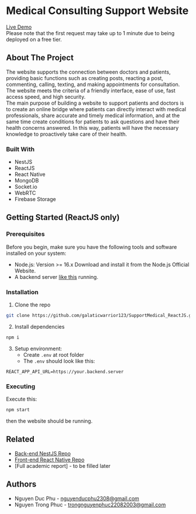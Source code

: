 # Medical Consulting Support Website
[Live Demo](https://supportmedical-reactjs.onrender.com/) <br>
Please note that the first request may take up to 1 minute due to being deployed on a free tier.

## About The Project
The website supports the connection between doctors and patients, providing basic functions such as creating posts, reacting a post, commenting, calling, texting, and making appointments for consultation. The website meets the criteria of a friendly interface, ease of use, fast access speed, and high security. \
The main purpose of building a website to support patients and doctors is to create an online bridge where patients can directly interact with medical professionals, share accurate and timely medical information, and at the same time create conditions for patients to ask questions and have their health concerns answered. In this way, patients will have the necessary knowledge to proactively take care of their health.

### Built With
- NestJS
- ReactJS
- React Native
- MongoDB
- Socket.io
- WebRTC
- Firebase Storage

## Getting Started (ReactJS only)
### Prerequisites
Before you begin, make sure you have the following tools and software installed on your system:

- Node.js: Version >= 16.x
Download and install it from the Node.js Official Website.
- A backend server [like this](https://github.com/DucPhu2308/medical-support_nest-js) running.

### Installation
1. Clone the repo
``` bash
git clone https://github.com/galaticwarrior123/SupportMedical_ReactJS.git
```
2. Install dependencies
``` bash
npm i
```
3. Setup environment: 
    - Create ```.env``` at root folder
    - The ```.env``` should look like this:
```
REACT_APP_API_URL=https://your.backend.server
```

### Executing
Execute this:
```bash
npm start
```
then the website should be running.

## Related
- [Back-end NestJS Repo](https://github.com/DucPhu2308/medical-support_nest-js)
- [Front-end React Native Repo](https://github.com/DucPhu2308/MedicalSupport_ReactNative)
- [Full academic report] - to be filled later

## Authors
- Nguyen Duc Phu - nguyenducphu2308@gmail.com
- Nguyen Trong Phuc - trongnguyenphuc22082003@gmail.com